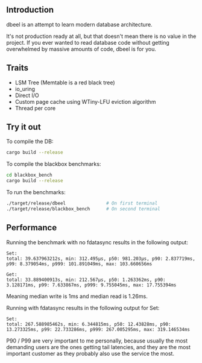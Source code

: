 ## Introduction
dbeel is an attempt to learn modern database architecture.

It's not production ready at all, but that doesn't mean there is no value in the project.
If you ever wanted to read database code without getting overwhelmed by massive amounts of code, dbeel is for you.

## Traits
* LSM Tree (Memtable is a red black tree)
* io_uring
* Direct I/O
* Custom page cache using WTiny-LFU eviction algorithm
* Thread per core

## Try it out

To compile the DB:
``` sh
cargo build --release
```

To compile the blackbox benchmarks:
``` sh
cd blackbox_bench
cargo build --release
```

To run the benchmarks:

``` sh
./target/release/dbeel               # On first terminal
./target/release/blackbox_bench      # On second terminal
```

## Performance
Running the benchmark with no fdatasync results in the following output:

```
Set:
total: 39.637963212s, min: 312.495µs, p50: 981.203µs, p90: 2.837719ms, p99: 8.379054ms, p999: 101.891049ms, max: 103.660656ms

Get:
total: 33.889400913s, min: 212.567µs, p50: 1.263362ms, p90: 3.128171ms, p99: 7.633867ms, p999: 9.755045ms, max: 17.755394ms
```

Meaning median write is 1ms and median read is 1.26ms.

Running with fdatasync results in the following output for Set:

```
Set:
total: 267.588985462s, min: 6.344815ms, p50: 12.43828ms, p90: 13.273325ms, p99: 22.733286ms, p999: 267.005295ms, max: 319.146534ms
```

P90 / P99 are very important to me personally, because usually the most demanding users are the ones getting tail latencies, and they are the most important customer as they probably also use the service the most.
